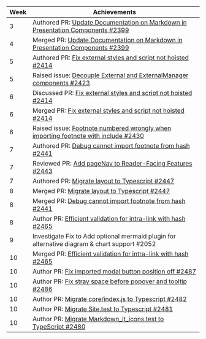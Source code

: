 | Week | Achievements |
| ---- | ------------ |
| 3 | Authored PR: [Update Documentation on Markdown in Presentation Components #2399](https://github.com/MarkBind/markbind/pull/2399) |
| 4 | Merged PR: [Update Documentation on Markdown in Presentation Components #2399](https://github.com/MarkBind/markbind/pull/2399) |
| 5 | Authored PR: [Fix external styles and script not hoisted #2414](https://github.com/MarkBind/markbind/pull/2414) |
| 5 | Raised issue: [Decouple External and ExternalManager components #2423](https://github.com/MarkBind/markbind/issues/2423) |
| 6 | Discussed PR: [Fix external styles and script not hoisted #2414](https://github.com/MarkBind/markbind/pull/2414) |
| 6 | Merged PR: [Fix external styles and script not hoisted #2414](https://github.com/MarkBind/markbind/pull/2414) |
| 6 | Raised issue: [Footnote numbered wrongly when importing footnote with include #2430](https://github.com/MarkBind/markbind/issues/2430) |
| 7 | Authored PR: [Debug cannot import footnote from hash #2441](https://github.com/MarkBind/markbind/pull/2441) |
| 7 | Reviewed PR: [Add pageNav to Reader-Facing Features #2443](https://github.com/MarkBind/markbind/pull/2443) |
| 7 | Authored PR: [Migrate layout to Typescript #2447](https://github.com/MarkBind/markbind/pull/2447) |
| 8 | Merged PR: [Migrate layout to Typescript #2447](https://github.com/MarkBind/markbind/pull/2447) |
| 8 | Merged PR: [Debug cannot import footnote from hash #2441](https://github.com/MarkBind/markbind/pull/2441) |
| 8 | Author PR: [Efficient validation for intra-link with hash #2465](https://github.com/MarkBind/markbind/pull/2465) |
| 9 | Investigate Fix to Add optional mermaid plugin for alternative diagram & chart support #2052| 
| 10 | Merged PR: [Efficient validation for intra-link with hash #2465](https://github.com/MarkBind/markbind/pull/2465) |
| 10 | Author PR: [Fix imported modal button position off #2487](https://github.com/MarkBind/markbind/pull/2487) |
| 10 | Author PR: [Fix stray space before popover and tooltip #2486](https://github.com/MarkBind/markbind/pull/2486) |
| 10 | Author PR: [Migrate core/index.js to Typescript #2482](https://github.com/MarkBind/markbind/pull/2482) |
| 10 | Author PR: [Migrate Site.test to Typescript #2481](https://github.com/MarkBind/markbind/pull/2481) |
| 10 | Author PR: [Migrate Markdown_it_icons.test to TypeScript #2480](https://github.com/MarkBind/markbind/pull/2480) |